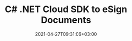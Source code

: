 ---
############################# Static ############################
layout: "product"
date: 2021-04-27T09:31:06+03:00
draft: false

product: "Signature"
product_tag: "signature"
platform: ".NET"
platform_tag: ".net"

############################# Head ############################
head_title: ".NET Document Signature Cloud SDK for PDF Word Excel PPTX & Images"
head_description: "Electronically secure documents using .NET Cloud SDK. Use REST API to add digital signatures to PDF, Word, Excel, presentations & images."

############################# Header ############################
title: "C# .NET Cloud SDK to eSign Documents"
description: "C# Cloud SDK & REST API to electronically secure documents by applying text, stamp, QR-code, barcode, image and digital signatures."
button:
    enable: true

############################# SubMenu ############################
submenu:
    enable: true
    
    left:
        img_alt: "GroupDocs.Signature Cloud SDK for .NET"
        image: "/sdk/272x272/groupdocs_signature-for-net.webp"
        product: "GroupDocs.Signature"
        platform: ".NET"

    middle:
        button:
            # button loop
            - link: "#overview"
              text: "Overview"

            # button loop
            - link: "#features"
              text: "Features"


            # button loop
            - link: "https://docs.groupdocs.cloud/signature/release-notes/"
              text: "Release Notes"

            # button loop
            - link: "https://purchase.groupdocs.cloud/pricing"
              text: "Pricing"

    right:
        link_download: "https://groupdocscloud.github.io/"
        link_learn: "https://docs.groupdocs.cloud/signature/"
        link_buy: "https://purchase.groupdocs.cloud/buy"

############################# Overview ############################
overview:
    enable: true
    content: |
      GroupDocs.Signature Cloud SDK for .NET is a .NET SDK for communicating with the GroupDocs.Signature Cloud API, which lets you create, verify and search different types of signature objects in a number of document formats. The API is highly scalable, easily customizable and helps the developers to utilize all the features of the API in an efficient and easier way.
    tabs:
      enable: true
      
      ## TAB ONE ##
      tab_one:
        description: |
          An overview of the features supported by GroupDocs.Signature Cloud SDK for .NET.
      
        left:
          enable: true
          icon: "fas fa-cogs"
          title: "Signature Options"
          content: |
            * Text
            * Image
            * Digital
            * Barcode
            * QR-Code            
        right:
          enable: true
          icon: "fas fa-crop"
          title: "Retrieve"
          content: |
            * Document Pages information
            * Document Properties
            * Supported formats list
            * Text and Digital
            * Barcode and QR-Code
      
      ## TAB TWO ##
      tab_two:
        description: |
          GroupDocs.Signature Cloud supports electronically signing a number of document formats.

        left:
          enable: true
          table:
            # table loop
            - title: "Supported Formats"
              content: |
                * **Word Processing**: DOC, DOCX, DOCM, DOT, DOTX, DOTM, ODT, OTT, RTF, TXT
                * **Spreadsheet**: XLS, XLSX, XLSB, XLSM, ODS, OTS, CSV, TSV
                * **Presentation**: PPT, PPTX, PPTM, PPS, PPSX, PPSM, POTX, POTM, ODP, OTP

        right:
          enable: true
          table:
            # table loop
            - title: "Image and Other Formats"
              content: |
                * **Image**: BMP, DjVu, DNG, EMF, EPS, GIF, JP2, JPF, JPX, J2C, J2K, JPM, JPG, JPEG, ODG, PNG, PS, PSD, SVG, TIF, TIFF, WebP, WMF
                * **Portable**: PDF


      ## TAB THREE ##
      tab_three:
        description: |
          Supported Operating Systems and Frameworks
      
        left:
          enable: true
          table:
            # table loop
            - icon: "fab fa-windows"
              title: "Operating Systems"
              content: |
                * Microsoft Windows Desktop
                * Microsoft Windows Server
                * Linux
                * MacOS

            # table loop
            - icon: "fas fa-code"
              title: "Supported Frameworks"
              content: |
                * Java 7 (1.7) and above

        right:
          enable: true
          table:
            # table loop
            - icon: "fas fa-cogs"
              title: "Development Environments"
              content: |
                * NetBeans
                * IntelliJ IDEA
                * Eclipse
            # table loop
            - icon: "fas fa-tools"
              title: "Build Automation Tool"
              content: |
                * Maven

############################# Features ############################
features:
    enable: true
    title: "Advanced Document Signature REST API Features"

    feature:
      # feature loop
      - icon: "fas fa-list-alt"
        content: "Provide the list of supported document formats"

      # feature loop
      - icon: "fas fa-file-o"
        content: "Retrieve document pages information"

      # feature loop
      - icon: "fas fa-file-text-o"
        content: "Retrieve document properties"
      
      # feature loop
      - icon: "fas fa-check"
        content: "Verify Text and Digital signatures"

      # feature loop
      - icon: "fas fa-barcode"
        content: "Verify Barcode and QR-Code signatures"

      # feature loop
      - icon: "fas fa-retweet"
        content: "Cross-Platform Compatibility"
      # feature loop
      - icon: "fas fa-search"
        content: "Search multiple signatures"
      
      # feature loop
      - icon: "fas fa-sign-in"
        content: "Add multiple signatures"
    
    more_feature:
      # more_feature_loop
      - title: "Get it Working Really Fast"
        content: "It is easy to get started with GroupDocs.Signature Cloud as there is nothing to install. Simply create an account at GroupDocs Cloud and get your application information. Once you have the App SID & key, you are ready to give the GroupDocs.Signature Cloud REST API a try with any language - on any platform. To help the developers to speed up the development of their projects, we have built SDK for .NET, which helps them to integrate the e-signing REST API in their .NET apps without worrying about the low-level details of handling the HTTP requests and responses."
      # more_feature_loop
      - title: "Supported Signature Types"
        content: "Our e-Signature RESTful API supports the following signature types:"
        content: |
                * Text Signature
                * Image Signature
                * Barcode Signature
                * QR-Code Signature
                * Digital Signature
                * Stamp Signature
      # more_feature_loop
      - title: "Cloud based e-Signing API Features"
        content: "GroupDocs.Signature Cloud REST APIs allow the following operations with documents:"
        content: |
                * Provide list of supported document formats
                * Obtain list of supported Barcode and QR-Code encode type names
                * Retrieve document properties like document size, creation and update dates, count of pages etc
                * Retrieve document pages information like pages count etc
                * Support signature for PDF documents
                * Support signature on Microsoft Documents formats like MSWord Documents, Excel Spreadsheets, PowerPoint Presentations
                * Support signature for Open Document Formats, HTML and many more
                * Verify documents for signatures
      # more_feature_loop
      - title: "Extensive File Type Support"
        content: "GroupDocs.Signature allows end users to sign documents literally in all common business formats, including PDF, Microsoft Word, Excel, PowerPoint, Rich Text format etc. "
      # more_feature_loop
      - title: "A Flexible SDK for Specific Needs"
        content: "GroupDocs.Signature Cloud SDK is 100% tested and out of the box running. The SDK is open source and has an MIT license. It is highly flexible, so you can use it, and even customize it to suit your needs for absolutely free of charge."
############################# Support ############################
support:
    enable: true

############################# Solutions ############################
solutions:
    enable: true
    title: "GroupDocs.Signature Cloud also offers individual SDKs for other popular languages as listed below:"

    solution:
        # solution loop
        - img_alt: "GroupDocs.Signature Cloud for cURL"
          image: "/sdk/272x272/groupdocs_signature-for-curl.webp"
          product: "GroupDocs.Signature"
          platform: "Cloud for cURL"
          link: "/signature/curl"

        # solution loop
        - img_alt: "GroupDocs.Signature Cloud SDK for Java"
          image: "/sdk/272x272/groupdocs_signature-for-java.webp"
          product: "GroupDocs.Signature"
          platform: "Java"
          link: "/signature/java"

        # solution loop
        - img_alt: "GroupDocs.Signature Cloud SDK for PHP"
          image: "/sdk/272x272/groupdocs_signature-for-php.webp"
          product: "GroupDocs.Signature"
          platform: "PHP"
          link: "/signature/php"

        # solution loop
        - img_alt: "GroupDocs.Signature Cloud SDK for Python"
          image: "/sdk/272x272/groupdocs_signature-for-python.webp"
          product: "GroupDocs.Signature"
          platform: "Python"
          link: "/signature/python"

        # solution loop
        - img_alt: "GroupDocs.Signature Cloud SDK for Ruby"
          image: "/sdk/272x272/groupdocs_signature-for-ruby.webp"
          product: "GroupDocs.Signature"
          platform: "Ruby"
          link: "/signature/ruby"

        # solution loop
        - img_alt: "GroupDocs.Signature Cloud SDK for Node.js"
          image: "/sdk/272x272/groupdocs_signature-for-node.webp"
          product: "GroupDocs.Signature"
          platform: "Node.js"
          link: "/signature/nodejs"
        # solution loop
        - img_alt: "GroupDocs.Signature Cloud SDK for Android"
          image: "/sdk/272x272/groupdocs_signature-for-android.webp"
          product: "GroupDocs.Signature"
          platform: "Android"
          link: "/signature/android"
        

############################# Back to top ###############################
back_to_top:
  enable: true
---